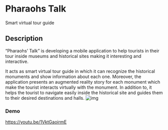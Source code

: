 # Pharaohs Talk 

Smart virtual tour guide 

## Description
 “Pharaohs’ Talk” is developing a mobile application to help tourists in their tour inside museums and historical sites making it interesting and interactive.

It acts as smart virtual tour guide in which it can recognize the historical monuments and show information about each one. Moreover, the application presents an augmented reality story for each monument which make the tourist interacts virtually with the monument. In addition to, it helps the tourist to navigate easily inside the historical site and guides them to their desired destinations and halls.
![img](https://user-images.githubusercontent.com/36476994/60128707-93f7fb80-9793-11e9-88a0-558e0a85b17e.jpeg)
 
### Demo
https://youtu.be/1VktGaoirmE



